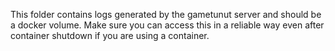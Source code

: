 This folder contains logs generated by the gametunut server and should be a docker volume.
Make sure you can access this in a reliable way even after container shutdown if you are using a container.